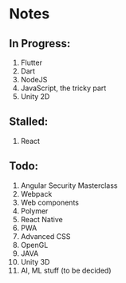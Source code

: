 # Notes

## In Progress:
1. Flutter
2. Dart
3. NodeJS
4. JavaScript, the tricky part
5. Unity 2D

## Stalled:
1. React

## Todo:
1. Angular Security Masterclass
2. Webpack
3. Web components
4. Polymer
5. React Native
6. PWA
7. Advanced CSS
8. OpenGL
9. JAVA
10. Unity 3D
11. AI, ML stuff (to be decided)
